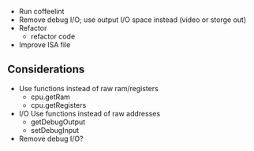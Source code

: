 <!-- ====|=========|=========|=========|=========|=========|======== -->
- Run coffeelint
- Remove debug I/O; use output I/O space instead (video or storge out)
- Refactor
    - refactor code
- Improve ISA file


Considerations
--------------
- Use functions instead of raw ram/registers
    - cpu.getRam
    - cpu.getRegisters
- I/O Use functions instead of raw addresses
    - getDebugOutput
    - setDebugInput
- Remove debug I/O?
